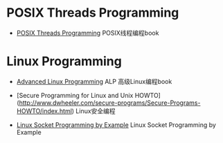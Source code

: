 POSIX Threads Programming
=========================

* [POSIX Threads Programming](https://computing.llnl.gov/tutorials/pthreads/) POSIX线程编程book

Linux Programming
=================

* [Advanced Linux Programming](http://www.makelinux.net/alp/) ALP 高级Linux编程book

* [Secure Programming for Linux and Unix HOWTO] (http://www.dwheeler.com/secure-programs/Secure-Programs-HOWTO/index.html) Linux安全编程

* [Linux Socket Programming by Example](http://alas.matf.bg.ac.rs/manuals/lspe/mode=1.html) Linux Socket Programming by Example
